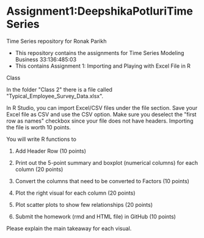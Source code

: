 # Assignment1:DeepshikaPotluriTimeSeries
Time Series repository for Ronak Parikh

- This repository contains the assignments for Time Series Modeling Business 33:136:485:03
- This contains Assignment 1: Importing and Playing with Excel File in R

Class

In the folder "Class 2" there is a file called "Typical_Employee_Survey_Data.xlsx". 

In R Studio, you can import Excel/CSV files under the file section. Save your Excel file as CSV and use the CSV option. Make sure you deselect the "first row as names" checkbox since your file does not have headers. Importing the file is worth 10 points. 

You will write R functions to 

1. Add Header Row (10 points)

2. Print out the 5-point summary and boxplot (numerical columns) for each column (20 points)

3. Convert the columns that need to be converted to Factors (10 points)

4. Plot the right visual for each column (20 points)

5. Plot scatter plots to show few relationships (20 points)

6. Submit the homework (rmd and HTML file) in GitHub (10 points)

Please explain the main takeaway for each visual. 
